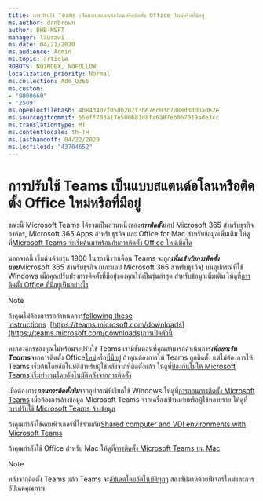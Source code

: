 ```yaml
---
title: การปรับใช้ Teams เป็นแบบสแตนด์อโลนหรือติดตั้ง Office ใหม่หรือที่มีอยู่
ms.author: danbrown
author: DHB-MSFT
manager: laurawi
ms.date: 04/21/2020
ms.audience: Admin
ms.topic: article
ROBOTS: NOINDEX, NOFOLLOW
localization_priority: Normal
ms.collection: Adm_O365
ms.custom:
- "9000660"
- "2509"
ms.openlocfilehash: 4b843407f05db207f3b676c03c7088d3d0ba062e
ms.sourcegitcommit: 55eff703a17e500681d8fa6a87eb067019ade3cc
ms.translationtype: MT
ms.contentlocale: th-TH
ms.lasthandoff: 04/22/2020
ms.locfileid: "43704652"
---
```

# <a name="deploying-teams-as-standalone-or-with-new-or-existing-office-installations"></a>การปรับใช้ Teams เป็นแบบสแตนด์อโลนหรือติดตั้ง Office ใหม่หรือที่มีอยู่

ขณะนี้ Microsoft Teams ได้รวมเป็นส่วนหนึ่งของ***การติดตั้ง***แอป Microsoft 365 สําหรับธุรกิจองค์กร, Microsoft 365 Apps สําหรับธุรกิจ และ Office for Mac สําหรับข้อมูลเพิ่มเติม ให้ดูที่[Microsoft Teams จะเริ่มต้นมาพร้อมกับการติดตั้ง Office ใหม่เมื่อใด](https://docs.microsoft.com/deployoffice/teams-install#when-will-microsoft-teams-start-being-included-with-new-installations-of-office-365-proplus)

นอกจากนี้ เริ่มต้นด้วยรุ่น 1906 ในสถานีรายเดือน Teams จะถูก***เพิ่มเข้ากับการติดตั้งแอป***Microsoft 365 สําหรับธุรกิจ (และแอป Microsoft 365 สําหรับธุรกิจ) บนอุปกรณ์ที่ใช้ Windows เมื่อคุณปรับปรุงการติดตั้งที่มีอยู่ของคุณให้เป็นรุ่นล่าสุด สําหรับข้อมูลเพิ่มเติม ให้ดูที่[การติดตั้ง Office ที่มีอยู่เป็นอย่างไร](https://docs.microsoft.com/deployoffice/teams-install#what-about-existing-installations-of-office-365-proplus)

> [!NOTE]
> ถ้าคุณไม่ต้องการรอกําหนดการ[following these instructions](https://docs.microsoft.com/MicrosoftTeams/msi-deployment)  [https://teams.microsoft.com/downloads](https://teams.microsoft.com/downloads)การเปิดตัวนี้

หากองค์กรของคุณไม่พร้อมจะปรับใช้ Teams เรามีขั้นตอนที่คุณสามารถดําเนินการ***เพื่อยกเว้น Teams***จากการติดตั้ง Office[ใหม่](https://docs.microsoft.com/deployoffice/teams-install#how-to-exclude-microsoft-teams-from-new-installations-of-office-365-proplus)หรือ[ที่มีอยู่](https://docs.microsoft.com/deployoffice/teams-install#use-group-policy-to-control-the-installation-of-microsoft-teams) ถ้าคุณต้องการให้ Teams ถูกติดตั้ง แต่ไม่ต้องการให้ Teams เริ่มต้นโดยอัตโนมัติสําหรับผู้ใช้หลังจากที่ติดตั้งแล้ว ให้ดูที่[ป้องกันไม่ให้ Microsoft Teams เริ่มทํางานโดยอัตโนมัติหลังจากการติดตั้ง](https://docs.microsoft.com/deployoffice/teams-install#use-group-policy-to-prevent-microsoft-teams-from-starting-automatically-after-installation)

เมื่อต้องการ***ถอนการติดตั้งทีม***จากอุปกรณ์ที่เรียกใช้ Windows ให้ดูที่[การถอนการติดตั้ง Microsoft Teams](https://support.office.com/article/3b159754-3c26-4952-abe7-57d27f5f4c81) เมื่อต้องการล้างข้อมูล Microsoft Teams จากเครื่องเป้าหมายหรือผู้ใช้หลายราย ให้ดูที่[การปรับใช้ Microsoft Teams ล้างข้อมูล](https://docs.microsoft.com/microsoftteams/scripts/powershell-script-teams-deployment-clean-up)

ถ้าคุณกําลังใช้คอมพิวเตอร์ที่ใช้ร่วมกัน[Shared computer and VDI environments with Microsoft Teams](https://docs.microsoft.com/deployoffice/teams-install#shared-computer-and-vdi-environments-with-microsoft-teams)

ถ้าคุณกําลังใช้ Office สําหรับ Mac ให้ดูที่[การติดตั้ง Microsoft Teams บน Mac](https://docs.microsoft.com/deployoffice/teams-install#microsoft-teams-installations-on-a-mac)

> [!NOTE]
> หลังจากติดตั้ง Teams แล้ว Teams จะ[อัปเดตโดยอัตโนมัติทุก](https://docs.microsoft.com/deployoffice/teams-install#feature-and-quality-updates-for-microsoft-teams)ๆ สองสัปดาห์ด้วยฟีเจอร์ใหม่และการอัปเดตคุณภาพ 
